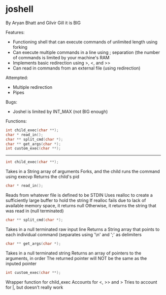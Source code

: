 # joshell
By Aryan Bhatt and Gilvir Gill
it is BIG

Features:
* Functioning shell that can execute commands of unlimited length using forking
* Can execute multiple commands in a line using ; separation (the number of commands is limited by your machine's RAM
* Implements basic redirection using >, <, and >>
* Can read in commands from an external file (using redirection)

Attempted:
* Multiple redirection
* Pipes

Bugs:
* Joshel is limited by INT_MAX (not BIG enough)

Functions:
```c
int child_exec(char **);
char * read_in();
char ** split_cmd(char *);
char ** get_args(char *);
int custom_exec(char **);
```
_____________________________________________________________________________________

```c
int child_exec(char **);
```
Takes in a String array of arguments
Forks, and the child runs the command using execvp
Returns the child's pid

```c
char * read_in();
```
Reads from whatever file is defined to be STDIN
Uses realloc to create a sufficiently large buffer to hold the string
If realloc fails due to lack of available memory space, it returns null
Otherwise, it returns the string that was read in (null terminated)

```c
char ** split_cmd(char *);
```
Takes in a null terminated raw input line
Returns a String array that points to each individual command (separates using '\n' and ';' as delimiters

```c
char ** get_args(char *);
```
Takes in a null terminated string
Returns an array of pointers to the arguments, in order
The returned pointer will NOT be the same as the inputed pointer

```c
int custom_exec(char **);
```
Wrapper function for child_exec
Accounts for <, >> and >
Tries to account for |, but doesn't really work
